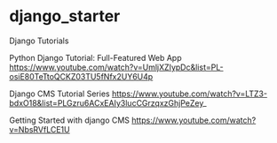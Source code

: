# django_starter
Django Tutorials

Python Django Tutorial: Full-Featured Web App 
https://www.youtube.com/watch?v=UmljXZIypDc&list=PL-osiE80TeTtoQCKZ03TU5fNfx2UY6U4p

Django CMS Tutorial Series
https://www.youtube.com/watch?v=LTZ3-bdxO18&list=PLGzru6ACxEAIy3lucCGrzqxzGhjPeZey_

Getting Started with django CMS
https://www.youtube.com/watch?v=NbsRVfLCE1U
